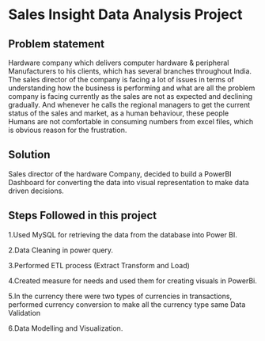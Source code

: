# Sales Insight Data Analysis Project

## Problem statement

 Hardware company which delivers computer hardware & peripheral Manufacturers to his clients, which has several branches throughout India. The sales director of the company is facing a lot of issues in terms of understanding how the business is performing and what are all the problem company is facing currently as the sales are not as expected and declining gradually. And whenever he calls the regional managers to get the current status of the sales and market, as a human behaviour, these people Humans are not comfortable in consuming numbers from excel files, which is obvious reason for the frustration.

 ## Solution
 
Sales director of the hardware Company, decided to build a PowerBI Dashboard for converting the data into visual representation to make data driven decisions. 

## Steps Followed in this project

1.Used MySQL for retrieving the data from the database into Power BI.

2.Data Cleaning in power query.

3.Performed ETL process (Extract Transform and Load)

4.Created measure for needs and used them for creating visuals in PowerBi.

5.In the currency there were two types of currencies in transactions, performed currency conversion to make all the currency type same
Data Validation

6.Data Modelling and Visualization.
 
